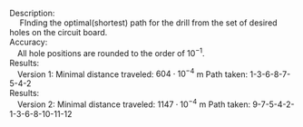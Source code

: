 Description: <br> &emsp; FInding the optimal(shortest) path for the drill from the set of desired holes on the circuit board.
<br>Accuracy: <br> &emsp;All hole positions are rounded to the order of $10^{-1}$.
<br>Results: <br> &emsp;Version 1: 
Minimal distance traveled: $604\cdot10^{-4}$ m 
Path taken: 1-3-6-8-7-5-4-2
<br>Results: <br> &emsp;Version 2: 
Minimal distance traveled: $1147\cdot10^{-4}$ m 
Path taken: 9-7-5-4-2-1-3-6-8-10-11-12
